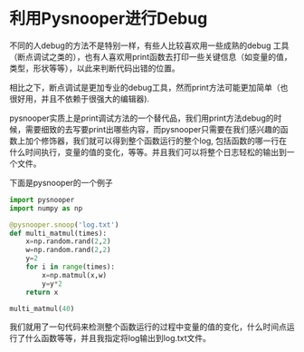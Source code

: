 # 利用Pysnooper进行Debug

不同的人debug的方法不是特别一样，有些人比较喜欢用一些成熟的debug 工具（断点调试之类的），也有人喜欢用print函数去打印一些关键信息（如变量的值，类型，形状等等），以此来判断代码出错的位置。

相比之下，断点调试是更加专业的debug工具，然而print方法可能更加简单（也很好用，并且不依赖于很强大的编辑器).

pysnooper实质上是print调试方法的一个替代品，我们用print方法debug的时候，需要细致的去写要print出哪些内容，而pysnooper只需要在我们感兴趣的函数上加个修饰器，我们就可以得到整个函数运行的整个log, 包括函数的哪一行在什么时间执行，变量的值的变化，等等。并且我们可以将整个日志轻松的输出到一个文件。

下面是pysnooper的一个例子

```python
import pysnooper
import numpy as np

@pysnooper.snoop('log.txt')
def multi_matmul(times):
    x=np.random.rand(2,2)
    w=np.random.rand(2,2)
    y=2
    for i in range(times):
        x=np.matmul(x,w)
        y=y*2
    return x

multi_matmul(40)

```

我们就用了一句代码来检测整个函数运行的过程中变量的值的变化，什么时间点运行了什么函数等等，并且我指定将log输出到log.txt文件。


